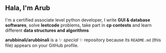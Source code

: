 ## Hala, I'm Arub

I'm a certified associate level python developer,
  I write __GUI & database softwares__, solve __leetcode__ problems, take part in __cp contests__ and learn different __data structures and algorithms__

**arubbinali/arubbinali** is a ✨ _special_ ✨ repository because its `README.md` (this file) appears on your GitHub profile.


